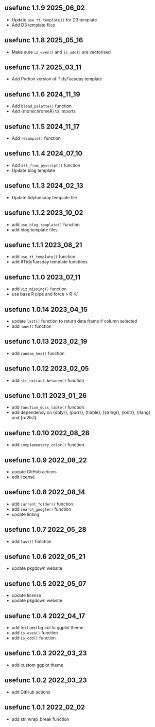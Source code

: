 ## usefunc 1.1.9 2025_06_02

* Update `use_tt_template()` for D3 template
* Add D3 template files

## usefunc 1.1.8 2025_05_16

* Make sure `is_even()` and `is_odd()` are vectorised

## usefunc 1.1.7 2025_03_11

* Add Python version of TidyTuesday template

## usefunc 1.1.6 2024_11_19

* Add `blend_palette()` function
* Add {monochromeR} to Imports

## usefunc 1.1.5 2024_11_17

* Add `resample()` function

## usefunc 1.1.4 2024_07_10

* Add `att_from_pyscript()` function
* Update blog template

## usefunc 1.1.3 2024_02_13

* Update tidytuesday template file

## usefunc 1.1.2 2023_10_02

* add `use_blog_template()` function
* add blog template files

## usefunc 1.1.1 2023_08_21

* add `use_tt_template()` function
* add #TidyTuesday template functions

## usefunc 1.1.0 2023_07_11

* add `viz_missing()` function
* use base R pipe and force > R 4.1

## usefunc 1.0.14 2023_04_15

* update `last()` function to return data frame if column selected
* add `none()` function

## usefunc 1.0.13 2023_02_19

* add `random_hex()` function

## usefunc 1.0.12 2023_02_05

* add `str_extract_between()` function

## usefunc 1.0.11 2023_01_26

* add `function_docs_table()` function
* add dependency on {dplyr}, {purrr}, {tibble}, {stringr}, {knitr}, {rlang} and {rd2list}

## usefunc 1.0.10 2022_08_28

* add `complementary_color()` function

## usefunc 1.0.9 2022_08_22

* update GitHub actions
* edit license

## usefunc 1.0.8 2022_08_14

* add `current_folder()` function
* add `search_google()` function
* update linting

## usefunc 1.0.7 2022_05_28

* add `last()` function

## usefunc 1.0.6 2022_05_21

* update pkgdown website

## usefunc 1.0.5 2022_05_07

* update license
* update pkgdown website

## usefunc 1.0.4 2022_04_17

* add text and bg col to ggplot theme
* add `is_even()` function
* add `is_odd()` function

## usefunc 1.0.3 2022_03_23

* add custom ggplot theme

## usefunc 1.0.2 2022_03_23

* add GitHub actions

## usefunc 1.0.1 2022_02_02

* add str_wrap_break function

